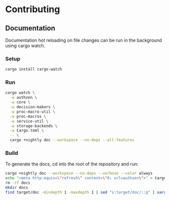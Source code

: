 # Contributing

## Documentation
Documentation hot reloading on file changes can be run in the background using cargo watch.

### Setup
```sh
cargo install cargo-watch
```

### Run
```sh
cargo watch \
  -w authzen \
  -w core \
  -w decision-makers \
  -w proc-macro-util \
  -w proc-macros \
  -w service-util \
  -w storage-backends \
  -w Cargo.toml \
  -- \
  cargo +nightly doc --workspace --no-deps --all-features
```

### Build
To generate the docs, cd into the root of the repository and run:
```sh
cargo +nightly doc --workspace --no-deps --verbose --color always
echo "<meta http-equiv=\"refresh\" content=\"0; url=authzen\">" > target/doc/index.html
rm -rf docs
mkdir docs
find target/doc -mindepth 1 -maxdepth 1 | sed "s:target/doc/::g" | xargs -n 1 -I {} sh -c "mv target/doc/{} docs/{}"
```
